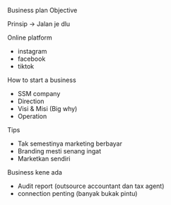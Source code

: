 
Business plan
Objective

Prinsip -> Jalan je dlu

Online platform
- instagram
- facebook
- tiktok

How to start a business
- SSM company
- Direction
- Visi & Misi (Big why)
- Operation

Tips
- Tak semestinya marketing berbayar
- Branding mesti senang ingat
- Marketkan sendiri

Business kene ada
- Audit report (outsource accountant dan tax agent)
- connection penting (banyak bukak pintu)